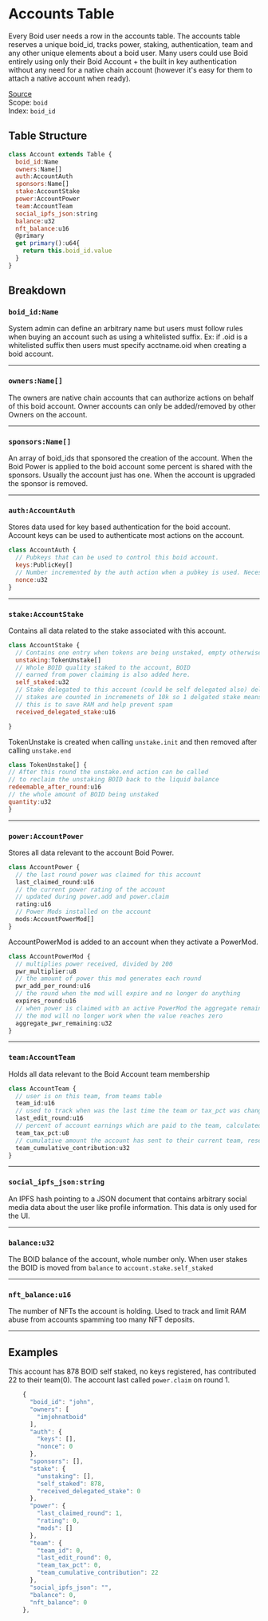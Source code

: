 # Accounts Table
Every Boid user needs a row in the accounts table. The accounts table reserves a unique boid_id, tracks power, staking, authentication, team and any other unique elements about a boid user. Many users could use Boid entirely using only their Boid Account + the built in key authentication without any need for a native chain account (however it's easy for them to attach a native account when ready).

[Source](https://github.com/animuslabs/boid-system-ts/blob/master/assembly/tables/accounts.ts)
\
Scope: `boid`
\
Index: `boid_id`


## Table Structure

```js
class Account extends Table {
  boid_id:Name
  owners:Name[]
  auth:AccountAuth
  sponsors:Name[]
  stake:AccountStake
  power:AccountPower
  team:AccountTeam
  social_ipfs_json:string
  balance:u32
  nft_balance:u16
  @primary
  get primary():u64{
    return this.boid_id.value
  }
}
```
## Breakdown
### `boid_id:Name`
System admin can define an arbitrary name but users must follow rules when buying an account such as using a whitelisted suffix. Ex: if .oid is a whitelisted suffix then users must specify acctname.oid when creating a boid account.
***
### `owners:Name[]`
The owners are native chain accounts that can authorize actions on behalf of this boid account. Owner accounts can only be added/removed by other Owners on the account.
***
### `sponsors:Name[]`
An array of boid_ids that sponsored the creation of the account. When the Boid Power is applied to the boid account some percent is shared with the sponsors. Usually the account just has one. When the account is upgraded the sponsor is removed.
***
### `auth:AccountAuth`
Stores data used for key based authentication for the boid account. Account keys can be used to authenticate most actions on the account.
```js
class AccountAuth {
  // Pubkeys that can be used to control this boid account.
  keys:PublicKey[]
  // Number incremented by the auth action when a pubkey is used. Necessary to prevent transaction replays.
  nonce:u32
}
```
***
### `stake:AccountStake`
Contains all data related to the stake associated with this account.
```js
class AccountStake {
  // Contains one entry when tokens are being unstaked, empty otherwise.
  unstaking:TokenUnstake[]
  // Whole BOID quality staked to the account, BOID
  // earned from power claiming is also added here.
  self_staked:u32
  // Stake delegated to this account (could be self delegated also) delegated
  // stakes are counted in incremenets of 10k so 1 delgated stake means 10k BOID.
  // this is to save RAM and help prevent spam
  received_delegated_stake:u16

}
```
TokenUnstake is created when calling `unstake.init` and then removed after calling `unstake.end`
```js
class TokenUnstake[] {
// After this round the unstake.end action can be called
// to reclaim the unstaking BOID back to the liquid balance
redeemable_after_round:u16
// the whole amount of BOID being unstaked
quantity:u32
}
```
***
### `power:AccountPower`
Stores all data relevant to the account Boid Power.
```ts
class AccountPower {
  // the last round power was claimed for this account
  last_claimed_round:u16
  // the current power rating of the account
  // updated during power.add and power.claim
  rating:u16
  // Power Mods installed on the account
  mods:AccountPowerMod[]
}
```
AccountPowerMod is added to an account when they activate a PowerMod.
```ts
class AccountPowerMod {
  // multiplies power received, divided by 200
  pwr_multiplier:u8
  // the amount of power this mod generates each round
  pwr_add_per_round:u16
  // the round when the mod will expire and no longer do anything
  expires_round:u16
  // when power is claimed with an active PowerMod the aggregate remaining is decremented.
  // the mod will no longer work when the value reaches zero
  aggregate_pwr_remaining:u32
}
```
***

### `team:AccountTeam`

Holds all data relevant to the Boid Account team membership
```ts
class AccountTeam {
  // user is on this team, from teams table
  team_id:u16
  // used to track when was the last time the team or tax_pct was changed
  last_edit_round:u16
  // percent of account earnings which are paid to the team, calculated by
  team_tax_pct:u8
  // cumulative amount the account has sent to their current team, resets on team change
  team_cumulative_contribution:u32
}
```
***
### `social_ipfs_json:string`
An IPFS hash pointing to a JSON document that contains arbitrary social media data about the user like profile information. This data is only used for the UI.
***
### `balance:u32`
The BOID balance of the account, whole number only. When user stakes the BOID is moved from `balance` to `account.stake.self_staked`
***
### `nft_balance:u16`
The number of NFTs the account is holding. Used to track and limit RAM abuse from accounts spamming too many NFT deposits.
***
## Examples

This account has 878 BOID self staked, no keys registered, has contributed 22 to their team(0). The account last called `power.claim` on round 1.

```ts
    {
      "boid_id": "john",
      "owners": [
        "imjohnatboid"
      ],
      "auth": {
        "keys": [],
        "nonce": 0
      },
      "sponsors": [],
      "stake": {
        "unstaking": [],
        "self_staked": 878,
        "received_delegated_stake": 0
      },
      "power": {
        "last_claimed_round": 1,
        "rating": 0,
        "mods": []
      },
      "team": {
        "team_id": 0,
        "last_edit_round": 0,
        "team_tax_pct": 0,
        "team_cumulative_contribution": 22
      },
      "social_ipfs_json": "",
      "balance": 0,
      "nft_balance": 0
    },
```
